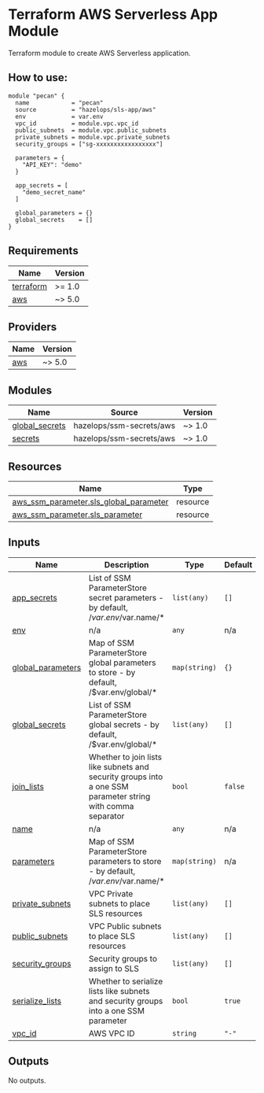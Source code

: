 # Terraform AWS Serverless App Module
Terraform module to create AWS Serverless application.

##  How to use:
```hcl
module "pecan" {
  name            = "pecan"
  source          = "hazelops/sls-app/aws"
  env             = var.env
  vpc_id          = module.vpc.vpc_id
  public_subnets  = module.vpc.public_subnets
  private_subnets = module.vpc.private_subnets
  security_groups = ["sg-xxxxxxxxxxxxxxxxx"]
  
  parameters = {
    "API_KEY": "demo"
  }
  
  app_secrets = [
    "demo_secret_name"
  ]

  global_parameters = {}
  global_secrets    = []
}
```

<!-- BEGIN_TF_DOCS -->
## Requirements

| Name | Version |
|------|---------|
| <a name="requirement_terraform"></a> [terraform](#requirement\_terraform) | >= 1.0 |
| <a name="requirement_aws"></a> [aws](#requirement\_aws) | ~> 5.0 |

## Providers

| Name | Version |
|------|---------|
| <a name="provider_aws"></a> [aws](#provider\_aws) | ~> 5.0 |

## Modules

| Name | Source | Version |
|------|--------|---------|
| <a name="module_global_secrets"></a> [global\_secrets](#module\_global\_secrets) | hazelops/ssm-secrets/aws | ~> 1.0 |
| <a name="module_secrets"></a> [secrets](#module\_secrets) | hazelops/ssm-secrets/aws | ~> 1.0 |

## Resources

| Name | Type |
|------|------|
| [aws_ssm_parameter.sls_global_parameter](https://registry.terraform.io/providers/hashicorp/aws/latest/docs/resources/ssm_parameter) | resource |
| [aws_ssm_parameter.sls_parameter](https://registry.terraform.io/providers/hashicorp/aws/latest/docs/resources/ssm_parameter) | resource |

## Inputs

| Name | Description | Type | Default | Required |
|------|-------------|------|---------|:--------:|
| <a name="input_app_secrets"></a> [app\_secrets](#input\_app\_secrets) | List of SSM ParameterStore secret parameters - by default, /$var.env/$var.name/* | `list(any)` | `[]` | no |
| <a name="input_env"></a> [env](#input\_env) | n/a | `any` | n/a | yes |
| <a name="input_global_parameters"></a> [global\_parameters](#input\_global\_parameters) | Map of SSM ParameterStore global parameters to store - by default, /$var.env/global/* | `map(string)` | `{}` | no |
| <a name="input_global_secrets"></a> [global\_secrets](#input\_global\_secrets) | List of SSM ParameterStore global secrets - by default, /$var.env/global/* | `list(any)` | `[]` | no |
| <a name="input_join_lists"></a> [join\_lists](#input\_join\_lists) | Whether to join lists like subnets and security groups into a one SSM parameter string with comma separator | `bool` | `false` | no |
| <a name="input_name"></a> [name](#input\_name) | n/a | `any` | n/a | yes |
| <a name="input_parameters"></a> [parameters](#input\_parameters) | Map of SSM ParameterStore parameters to store - by default, /$var.env/$var.name/* | `map(string)` | n/a | yes |
| <a name="input_private_subnets"></a> [private\_subnets](#input\_private\_subnets) | VPC Private subnets to place SLS resources | `list(any)` | `[]` | no |
| <a name="input_public_subnets"></a> [public\_subnets](#input\_public\_subnets) | VPC Public subnets to place SLS resources | `list(any)` | `[]` | no |
| <a name="input_security_groups"></a> [security\_groups](#input\_security\_groups) | Security groups to assign to SLS | `list(any)` | `[]` | no |
| <a name="input_serialize_lists"></a> [serialize\_lists](#input\_serialize\_lists) | Whether to serialize lists like subnets and security groups into a one SSM parameter | `bool` | `true` | no |
| <a name="input_vpc_id"></a> [vpc\_id](#input\_vpc\_id) | AWS VPC ID | `string` | `"-"` | no |

## Outputs

No outputs.
<!-- END_TF_DOCS -->
